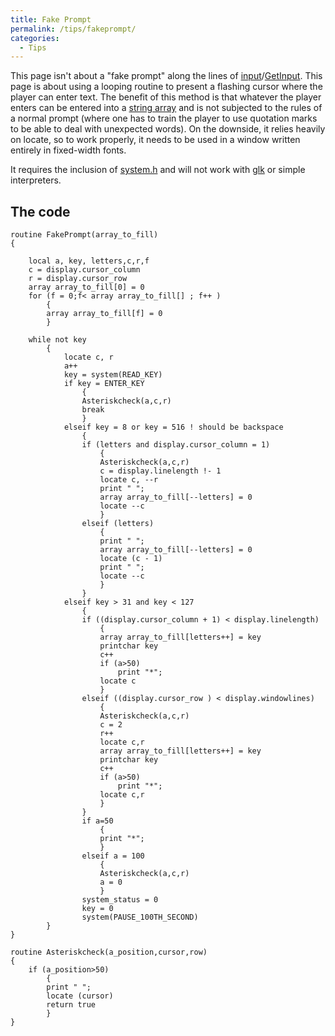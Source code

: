 ```yaml
---
title: Fake Prompt
permalink: /tips/fakeprompt/
categories: 
  - Tips
---
```


This page isn't about a "fake prompt" along the lines of
[input](input-output/input/)/[GetInput](input-output/getinput/). This page is
about using a looping routine to present a flashing cursor where the
player can enter text. The benefit of this method is that whatever the
player enters can be entered into a
[string array](strings/string-arrays/) and is not subjected to the rules of a
normal prompt (where one has to train the player to use quotation marks
to be able to deal with unexpected words). On the downside, it relies
heavily on locate, so to work properly, it needs to be used in a window
written entirely in fixed-width fonts.

It requires the inclusion of [system.h](library/system.h/) and will
not work with [glk](definitions/glk/) or simple interpreters.

## The code

    routine FakePrompt(array_to_fill)
    {

        local a, key, letters,c,r,f
        c = display.cursor_column
        r = display.cursor_row
        array array_to_fill[0] = 0
        for (f = 0;f< array array_to_fill[] ; f++ )
            {
            array array_to_fill[f] = 0
            }

        while not key
            {
                locate c, r
                a++
                key = system(READ_KEY)
                if key = ENTER_KEY
                    {
                    Asteriskcheck(a,c,r)
                    break
                    }
                elseif key = 8 or key = 516 ! should be backspace
                    {
                    if (letters and display.cursor_column = 1)
                        {
                        Asteriskcheck(a,c,r)
                        c = display.linelength !- 1
                        locate c, --r
                        print " ";
                        array array_to_fill[--letters] = 0
                        locate --c
                        }
                    elseif (letters)
                        {
                        print " ";
                        array array_to_fill[--letters] = 0
                        locate (c - 1)
                        print " ";
                        locate --c
                        }
                    }
                elseif key > 31 and key < 127
                    {
                    if ((display.cursor_column + 1) < display.linelength)
                        {
                        array array_to_fill[letters++] = key
                        printchar key
                        c++
                        if (a>50)
                            print "*";
                        locate c
                        }
                    elseif ((display.cursor_row ) < display.windowlines)
                        {
                        Asteriskcheck(a,c,r)
                        c = 2
                        r++
                        locate c,r
                        array array_to_fill[letters++] = key
                        printchar key
                        c++
                        if (a>50)
                            print "*";
                        locate c,r
                        }
                    }
                    if a=50
                        {
                        print "*";
                        }
                    elseif a = 100
                        {
                        Asteriskcheck(a,c,r)
                        a = 0
                        }
                    system_status = 0
                    key = 0
                    system(PAUSE_100TH_SECOND)
            }
    }

    routine Asteriskcheck(a_position,cursor,row)
    {
        if (a_position>50)
            {
            print " ";
            locate (cursor)
            return true
            }
    }
